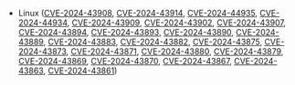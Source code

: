- Linux ([CVE-2024-43908](https://nvd.nist.gov/vuln/detail/CVE-2024-43908), [CVE-2024-43914](https://nvd.nist.gov/vuln/detail/CVE-2024-43914), [CVE-2024-44935](https://nvd.nist.gov/vuln/detail/CVE-2024-44935), [CVE-2024-44934](https://nvd.nist.gov/vuln/detail/CVE-2024-44934), [CVE-2024-43909](https://nvd.nist.gov/vuln/detail/CVE-2024-43909), [CVE-2024-43902](https://nvd.nist.gov/vuln/detail/CVE-2024-43902), [CVE-2024-43907](https://nvd.nist.gov/vuln/detail/CVE-2024-43907), [CVE-2024-43894](https://nvd.nist.gov/vuln/detail/CVE-2024-43894), [CVE-2024-43893](https://nvd.nist.gov/vuln/detail/CVE-2024-43893), [CVE-2024-43890](https://nvd.nist.gov/vuln/detail/CVE-2024-43890), [CVE-2024-43889](https://nvd.nist.gov/vuln/detail/CVE-2024-43889), [CVE-2024-43883](https://nvd.nist.gov/vuln/detail/CVE-2024-43883), [CVE-2024-43882](https://nvd.nist.gov/vuln/detail/CVE-2024-43882), [CVE-2024-43875](https://nvd.nist.gov/vuln/detail/CVE-2024-43875), [CVE-2024-43873](https://nvd.nist.gov/vuln/detail/CVE-2024-43873), [CVE-2024-43871](https://nvd.nist.gov/vuln/detail/CVE-2024-43871), [CVE-2024-43880](https://nvd.nist.gov/vuln/detail/CVE-2024-43880), [CVE-2024-43879](https://nvd.nist.gov/vuln/detail/CVE-2024-43879), [CVE-2024-43869](https://nvd.nist.gov/vuln/detail/CVE-2024-43869), [CVE-2024-43870](https://nvd.nist.gov/vuln/detail/CVE-2024-43870), [CVE-2024-43867](https://nvd.nist.gov/vuln/detail/CVE-2024-43867), [CVE-2024-43863](https://nvd.nist.gov/vuln/detail/CVE-2024-43863), [CVE-2024-43861](https://nvd.nist.gov/vuln/detail/CVE-2024-43861))
